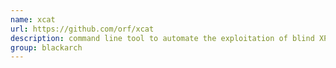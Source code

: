 ```yaml
---
name: xcat
url: https://github.com/orf/xcat
description: command line tool to automate the exploitation of blind XPath injection vulnerabilities. URL : https://github.com/orf/xcat Groups : blackarch blackarch-exploitation blackarch-automation
group: blackarch
---
```

